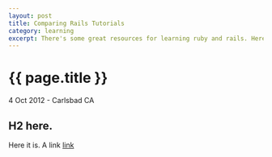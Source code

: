 ```yaml
---
layout: post
title: Comparing Rails Tutorials
category: learning
excerpt: There's some great resources for learning ruby and rails. Here's what I settled on.
---
```


# {{ page.title }}

<p class="meta">4 Oct 2012 - Carlsbad CA</p>

## H2 here.

Here it is. A link [link](http://jeremyricketts.com/)

